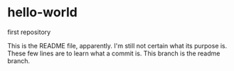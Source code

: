 # hello-world
first repository


This is the README file, apparently. I'm still not certain what its purpose is. These few lines are to learn what a commit is. This branch is the readme branch.  
